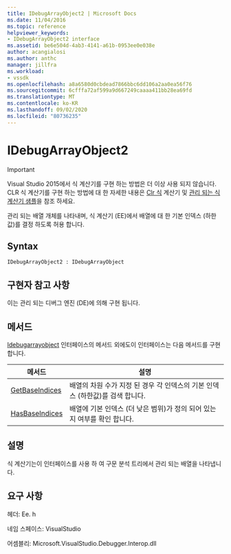 ```yaml
---
title: IDebugArrayObject2 | Microsoft Docs
ms.date: 11/04/2016
ms.topic: reference
helpviewer_keywords:
- IDebugArrayObject2 interface
ms.assetid: be6e504d-4ab3-4141-a61b-0953ee0e038e
author: acangialosi
ms.author: anthc
manager: jillfra
ms.workload:
- vssdk
ms.openlocfilehash: a8a6580d0cbdead7866bbc6dd106a2aa0ea56f76
ms.sourcegitcommit: 6cfffa72af599a9d667249caaaa411bb28ea69fd
ms.translationtype: MT
ms.contentlocale: ko-KR
ms.lasthandoff: 09/02/2020
ms.locfileid: "80736235"
---
```

# <a name="idebugarrayobject2"></a>IDebugArrayObject2
> [!IMPORTANT]
> Visual Studio 2015에서 식 계산기를 구현 하는 방법은 더 이상 사용 되지 않습니다. CLR 식 계산기를 구현 하는 방법에 대 한 자세한 내용은 [Clr 식](https://github.com/Microsoft/ConcordExtensibilitySamples/wiki/CLR-Expression-Evaluators) 계산기 및 [관리 되는 식 계산기 샘플](https://github.com/Microsoft/ConcordExtensibilitySamples/wiki/Managed-Expression-Evaluator-Sample)을 참조 하세요.

 관리 되는 배열 개체를 나타내며, 식 계산기 (EE)에서 배열에 대 한 기본 인덱스 (하한값)를 결정 하도록 허용 합니다.

## <a name="syntax"></a>Syntax

```
IDebugArrayObject2 : IDebugArrayObject
```

## <a name="notes-for-implementers"></a>구현자 참고 사항
 이는 관리 되는 디버그 엔진 (DE)에 의해 구현 됩니다.

## <a name="methods"></a>메서드
 [Idebugarrayobject](../../../extensibility/debugger/reference/idebugarrayobject.md) 인터페이스의 메서드 외에도이 인터페이스는 다음 메서드를 구현 합니다.

|메서드|설명|
|------------|-----------------|
|[GetBaseIndices](../../../extensibility/debugger/reference/idebugarrayobject2-getbaseindices.md)|배열의 차원 수가 지정 된 경우 각 인덱스의 기본 인덱스 (하한값)를 검색 합니다.|
|[HasBaseIndices](../../../extensibility/debugger/reference/idebugarrayobject2-hasbaseindices.md)|배열에 기본 인덱스 (더 낮은 범위)가 정의 되어 있는지 여부를 확인 합니다.|

## <a name="remarks"></a>설명
 식 계산기는이 인터페이스를 사용 하 여 구문 분석 트리에서 관리 되는 배열을 나타냅니다.

## <a name="requirements"></a>요구 사항
 헤더: Ee. h

 네임 스페이스: VisualStudio

 어셈블리: Microsoft.VisualStudio.Debugger.Interop.dll
